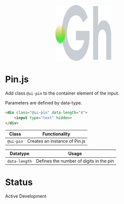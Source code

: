 <p align="center">
  <img width="180" height="180" src="https://github.com/terrainagency/ghost/blob/main/assets/logo.svg" alt="Ghost: Agnostic GSAP and Tailwind Framework">
</p>

# Pin.js
Add class `@ui-pin` to the container element of the input.

Parameters are defined by data-type.

```html
<div class="@ui-pin" data-length="4">
    <input type="text" hidden>
</div>
```

Class | Functionality
------------ | -------------
`@ui-pin` | Creates an instance of Pin.js

Datatype | Usage
------------ | -------------
`data-length` | Defines the number of digits in the pin

# Status
Active Development